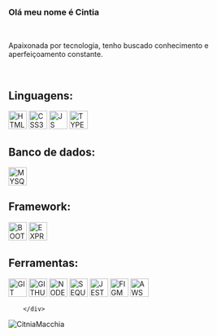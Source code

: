 <h3> Olá meu nome é Cintia</h3> <br/>
<p>Apaixonada por tecnologia, tenho buscado conhecimento e aperfeiçoamento constante.</p>
<br/>
<h2>Linguagens:</h2>
<div>
 <img src="https://cdn.jsdelivr.net/gh/devicons/devicon/icons/html5/html5-original.svg" alt="HTML5" width="36" height="36" />
   <img src="https://cdn.jsdelivr.net/gh/devicons/devicon/icons/css3/css3-original.svg"  alt="CSS3" width="36" height="36"/>
   <img src="https://cdn.jsdelivr.net/gh/devicons/devicon/icons/javascript/javascript-original.svg" alt="JS" width="36" height="36" />
  <img src="https://cdn.jsdelivr.net/gh/devicons/devicon/icons/typescript/typescript-original.svg" alt="TYPESCRIPT" width="36" height="36"/>
  </div>
  <h2>Banco de dados:</h2>
   <img src="https://cdn.jsdelivr.net/gh/devicons/devicon/icons/mysql/mysql-original.svg" alt="MYSQL" width="36" height="36"/>
   <h2>Framework:</h2>
   <div>
<img src="https://cdn.jsdelivr.net/gh/devicons/devicon/icons/bootstrap/bootstrap-original.svg" alt="BOOTSTRAP" width="36" height="36"  />
<img src="https://cdn.jsdelivr.net/gh/devicons/devicon/icons/express/express-original.svg" alt="EXPRESSJS" width="36" height="36" />
  </div>
 <h2>Ferramentas:</h2>
 <div>
   <img src="https://cdn.jsdelivr.net/gh/devicons/devicon/icons/git/git-original.svg" alt="GIT" width="36" height="36" />
    <img src="https://cdn.jsdelivr.net/gh/devicons/devicon/icons/github/github-original.svg" alt="GITHUB" width="36" height="36" />
    <img src="https://cdn.jsdelivr.net/gh/devicons/devicon/icons/nodejs/nodejs-original.svg" alt="NODEJS" width="36" height="36"/>
     <img src="https://cdn.jsdelivr.net/gh/devicons/devicon/icons/sequelize/sequelize-original.svg" alt="SEQUELIZE" width="36" height="36"/>
     <img src="https://cdn.jsdelivr.net/gh/devicons/devicon/icons/jest/jest-plain.svg" alt="JEST" width="36" height="36"/>   
     <img src="https://cdn.jsdelivr.net/gh/devicons/devicon/icons/figma/figma-original.svg" alt="FIGMA" width="36" height="36"/>
     <img src="https://cdn.jsdelivr.net/gh/devicons/devicon@latest/icons/amazonwebservices/amazonwebservices-original-wordmark.svg" alt="AWS" width="36" height="36"/>
          
        </div>         
         
<p><img align="left" style="display:block;" src="https://github-readme-stats.vercel.app/api/top-langs?username=CintiaMacchia&show_icons=true&locale=en&layout=compact" alt="CitniaMacchia" /></p>
